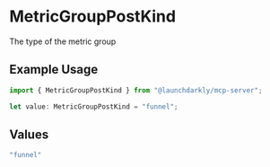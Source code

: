 # MetricGroupPostKind

The type of the metric group

## Example Usage

```typescript
import { MetricGroupPostKind } from "@launchdarkly/mcp-server";

let value: MetricGroupPostKind = "funnel";
```

## Values

```typescript
"funnel"
```